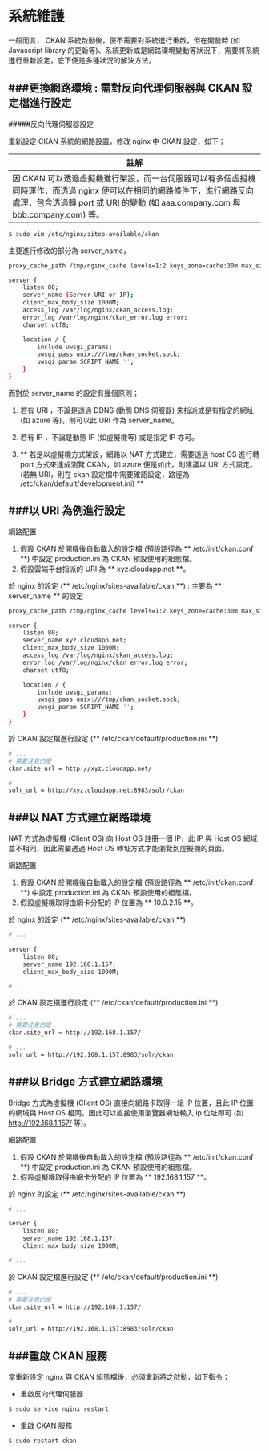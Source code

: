 # 系統維護

<script type="text/javascript" src="gitbook/app.js"></script>
<script type="text/javascript" src="js/general.js"></script>

一般而言， CKAN 系統啟動後，便不需要對系統進行重啟，但在開發時 (如 Javascript library 的更新等)、系統更新或是網路環境變動等狀況下，需要將系統進行重新設定，底下便是多種狀況的解決方法。

###更換網路環境 : 需對反向代理伺服器與 CKAN 設定檔進行設定
---

#####反向代理伺服器設定

重新設定 CKAN 系統的網路設置，修改 nginx 中 CKAN 設定，如下；

| 註解 |
| -- |
| 因 CKAN 可以透過虛擬機進行架設，而一台伺服器可以有多個虛擬機同時運作，而透過 nginx 便可以在相同的網路條件下，進行網路反向處理，包含透過轉 port 或 URI 的變動 (如 aaa.company.com 與 bbb.company.com) 等。 |

```Bash
$ sudo vim /etc/nginx/sites-available/ckan
```

主要進行修改的部分為 server_name，

```Bash
proxy_cache_path /tmp/nginx_cache levels=1:2 keys_zone=cache:30m max_size=250m;

server {
    listen 80;
    server_name (Server URI or IP);
    client_max_body_size 1000M;
    access_log /var/log/nginx/ckan_access.log;
    error_log /var/log/nginx/ckan_error.log error;
    charset utf8;

    location / {
        include uwsgi_params;
        uwsgi_pass unix:///tmp/ckan_socket.sock;
        uwsgi_param SCRIPT_NAME '';
    }
}
```

而對於 server_name 的設定有幾個原則；

1. 若有 URI ，不論是透過 DDNS (動態 DNS 伺服器) 來指派或是有指定的網址 (如 azure 等)，則可以此 URI 作為 server_name。

2. 若有 IP ，不論是動態 IP (如虛擬機等) 或是指定 IP 亦可。

3. ** 若是以虛擬機方式架設，網路以 NAT 方式建立，需要透過 host OS 進行轉 port 方式來達成瀏覽 CKAN，如 azure 便是如此，則建議以 URI 方式設定。 (若無 URI，則在 ckan 設定檔中需要確認設定，路徑為 /etc/ckan/default/development.ini) **

###以 URI 為例進行設定
---

網路配置

1. 假設 CKAN 於開機後自動載入的設定檔 (預設路徑為 ** /etc/init/ckan.conf **) 中設定 production.ini 為 CKAN 預設使用的組態檔。
2. 假設雲端平台指派的 URI 為 ** xyz.cloudapp.net **。

於 nginx 的設定 (** /etc/nginx/sites-available/ckan **) : 主要為 **  server_name ** 的設定

```Bash
proxy_cache_path /tmp/nginx_cache levels=1:2 keys_zone=cache:30m max_size=250m;

server {
    listen 80;
    server_name xyz.cloudapp.net;
    client_max_body_size 1000M;
    access_log /var/log/nginx/ckan_access.log;
    error_log /var/log/nginx/ckan_error.log error;
    charset utf8;

    location / {
        include uwsgi_params;
        uwsgi_pass unix:///tmp/ckan_socket.sock;
        uwsgi_param SCRIPT_NAME '';
    }
}
```

於 CKAN 設定檔進行設定 (** /etc/ckan/default/production.ini **)

```Bash
# ...
# 需要注意的是
ckan.site_url = http://xyz.cloudapp.net/

# ...
solr_url = http://xyz.cloudapp.net:8983/solr/ckan
```

###以 NAT 方式建立網路環境
---

NAT 方式為虛擬機 (Client OS) 向 Host OS 註冊一個 IP，此 IP 與 Host OS 網域並不相同，因此需要透過 Host OS 轉址方式才能瀏覽到虛擬機的頁面。

網路配置

1. 假設 CKAN 於開機後自動載入的設定檔 (預設路徑為 ** /etc/init/ckan.conf **) 中設定 production.ini 為 CKAN 預設使用的組態檔。
2. 假設虛擬機取得由網卡分配的 IP 位置為 ** 10.0.2.15 **。

於 nginx 的設定 (** /etc/nginx/sites-available/ckan **)

```Bash
# ...

server {
    listen 80;
    server_name 192.168.1.157;
    client_max_body_size 1000M;

# ...
```

於 CKAN 設定檔進行設定 (** /etc/ckan/default/production.ini **)

```Bash
# ...
# 需要注意的是
ckan.site_url = http://192.168.1.157/

# ...
solr_url = http://192.168.1.157:8983/solr/ckan
```

###以 Bridge 方式建立網路環境
---

Bridge 方式為虛擬機 (Client OS) 直接向網路卡取得一組 IP 位置，且此 IP 位置的網域與 Host OS 相同，因此可以直接使用瀏覽器網址輸入 ip 位址即可 (如 http://192.168.1.157/ 等)。

網路配置

1. 假設 CKAN 於開機後自動載入的設定檔 (預設路徑為 ** /etc/init/ckan.conf **) 中設定 production.ini 為 CKAN 預設使用的組態檔。
2. 假設虛擬機取得由網卡分配的 IP 位置為 ** 192.168.1.157 **。

於 nginx 的設定 (** /etc/nginx/sites-available/ckan **)

```Bash
# ...

server {
    listen 80;
    server_name 192.168.1.157;
    client_max_body_size 1000M;

# ...
```

於 CKAN 設定檔進行設定 (** /etc/ckan/default/production.ini **)

```Bash
# ...
# 需要注意的是
ckan.site_url = http://192.168.1.157/

# ...
solr_url = http://192.168.1.157:8983/solr/ckan
```

###重啟 CKAN 服務
---

當重新設定 nginx 與 CKAN 組態檔後，必須重新將之啟動，如下指令；

* 重啟反向代理伺服器

```Bash
$ sudo service nginx restart
```

* 重啟 CKAN 服務

```
$ sudo restart ckan
```













